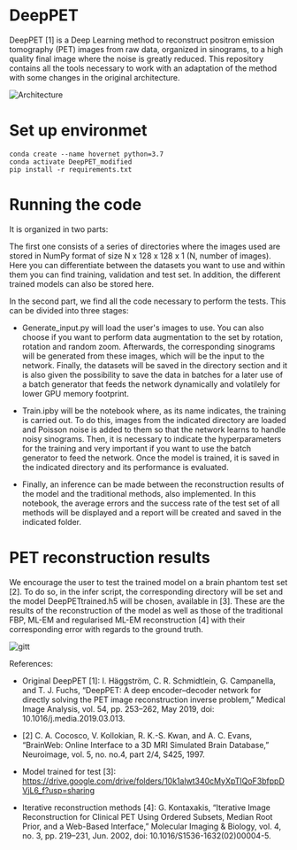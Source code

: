 # DeepPET
DeepPET [1] is a Deep Learning method to reconstruct positron emission tomography (PET) images from raw data, organized in sinograms, to a high quality final image where the noise is greatly reduced. This repository contains all the tools necessary to work with an adaptation of the method with some changes in the original architecture.


![Architecture](https://user-images.githubusercontent.com/108093731/175489229-76cfc677-2399-4ca9-9372-343cdb255dd2.png)


# Set up environmet
```
conda create --name hovernet python=3.7
conda activate DeepPET_modified
pip install -r requirements.txt
 ```
 
# Running the code

It is organized in two parts:

The first one consists of a series of directories where the images used are stored in NumPy format of size N x 128 x 128 x 1 (N, number of images). Here you can        differentiate between the  datasets you want to use and within them you can find training, validation and test set. In addition, the different trained models can      also be stored here.

In the second part, we find all the code necessary to perform the tests. This can be divided into three stages:
 - Generate_input.py will load the user's images to use. You can also choose if you want to perform data augmentation to the set by                                        rotation, rotation and random zoom. Afterwards, the corresponding sinograms will be generated from these images, which will be the input to the network.                Finally, the datasets will be saved in the directory section and it is also given the possibility to save the data in batches for a later use of a batch                generator that feeds the network dynamically and volatilely for lower GPU memory footprint.
 
  - Train.ipby will be the notebook where, as its name indicates, the training is carried out. To do this, images from the indicated directory are loaded and               Poisson noise is added to them so that the network learns to handle noisy sinograms. Then, it is necessary to indicate the hyperparameters for the training             and very important if you want to use the batch generator to feed the network. Once the model is trained, it is saved in the indicated directory and its               performance is evaluated.
  
   - Finally, an inference can be made between the reconstruction results of the model and the traditional methods, also implemented. In this notebook, the                 average errors and the success rate of the test set of all methods will be displayed and a report will be created and saved in the indicated folder.
   
# PET reconstruction results


We encourage the user to test the trained model on a brain phantom test set [2]. To do so, in the infer script, the corresponding directory will be set and the model DeepPETtrained.h5 will be chosen, available in [3]. These are the results of the reconstruction of the model as well as those of the traditional FBP, ML-EM and regularised ML-EM reconstruction [4] with their corresponding error with regards to the ground truth.

![gitt](https://user-images.githubusercontent.com/108093731/176009549-3ab36020-327a-4e1c-bff8-405450cc0b93.JPG)

References:

- Original DeepPET [1]: I. Häggström, C. R. Schmidtlein, G. Campanella, and T. J. Fuchs, “DeepPET: A deep encoder–decoder network for directly solving the PET image reconstruction inverse problem,” Medical Image Analysis, vol. 54, pp. 253–262, May 2019, doi: 10.1016/j.media.2019.03.013. 
- [2] C. A. Cocosco, V. Kollokian, R. K.-S. Kwan, and A. C. Evans, “BrainWeb: Online Interface to a 3D MRI Simulated Brain Database,” Neuroimage, vol. 5, no. no.4, part 2/4, S425, 1997.

- Model trained for test [3]: https://drive.google.com/drive/folders/10k1alwt340cMyXpTIQoF3bfppDVjL6_f?usp=sharing

- Iterative reconstruction methods [4]: G. Kontaxakis, “Iterative Image Reconstruction for Clinical PET Using Ordered Subsets, Median Root Prior, and a Web-Based Interface,” Molecular Imaging & Biology, vol. 4, no. 3, pp. 219–231, Jun. 2002, doi: 10.1016/S1536-1632(02)00004-5.
